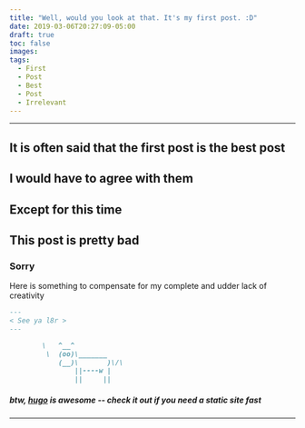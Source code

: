 ```yaml
---
title: "Well, would you look at that. It's my first post. :D"
date: 2019-03-06T20:27:09-05:00
draft: true
toc: false
images:
tags:
  - First
  - Post
  - Best
  - Post
  - Irrelevant
---
```


---

## It is often said that the first post is the best post

## I would have to agree with them

## Except for this time

## This post is pretty bad

### Sorry

Here is something to compensate for my complete and udder lack of creativity

```md
---
< See ya l8r >
---

        \   ^__^
         \  (oo)\_______
            (__)\       )\/\
                ||----w |
                ||     ||
```

##### **btw, [hugo](https://gohugo.io/) is awesome -- check it out if you need a static site fast**

---
